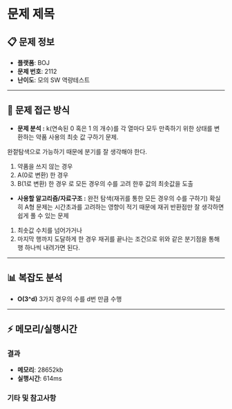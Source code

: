 # 문제 제목

## 📋 문제 정보
- **플랫폼**: BOJ
- **문제 번호**: 2112
- **난이도**: 모의 SW 역량테스트

---

## 🎯 문제 접근 방식

- **문제 분석 :**
k(연속된 0 혹은 1 의 개수)를 각 열마다 모두 만족하기 위한 상태를 변환하는 약품 사용의 최솟 값 구하기 문제.

완젙탐색으로 가능하기 때문에 분기를 잘 생각해야 한다.
1. 약품을 쓰지 않는 경우
2. A(0로 변환) 한 경우
3. B(1로 변환) 한 경우
로 모든 경우의 수를 고려 한후 값의 최솟값을 도출

- **사용할 알고리즘/자료구조 :**
완전 탐색(재귀를 통한 모든 경우의 수를 구하기)
확실히 A형 문제는 시간초과를 고려하는 영향이 적기 때문에
재귀 반환점만 잘 생각하면 쉽게 풀 수 있는 문제
1. 최솟값 수치를 넘어가거나
2. 마지막 행까지 도달하게 한 경우 재귀를 끝나는 조건으로
위와 같은 분기점을 통해 행 하나씩 내려가면 된다.
---

## 📊 복잡도 분석

- **O(3^d)**
3가지 경우의 수를 d번 만큼 수행
---

## ⚡ 메모리/실행시간

### 결과
- **메모리**: 28652kb
- **실행시간**: 614ms

### 기타 및 참고사항
